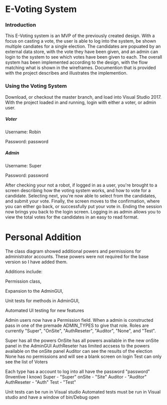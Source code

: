 # E-Voting System

### Introduction
This E-Voting system is an MVP of the previously created design. With a focus on casting a vote, the user is able to log into the system, be shown multiple candiates for a single election. The candidates are popuated by an external data store, with the vote they have been given, and an admin can login to the system to see which votes have been given to each. 
The overall system has been implemented according to the design, with the flow matching what is shown in the wireframes. Documention that is provided with the project describes and illustrates the implemention. 

### Using the Voting System
Download, or checkout the master branch, and load into Visual Studio 2017. With the project loaded in and running, login with either a voter, or admin user. 
##### Voter
Username: Robin

Password: password
##### Admin
Username: Super

Password: password

After checking your not a robot, if logged in as a user, you're brought to a screen describing how the voting system works, and how to vote for a candidate. Selecting next, you're now able to select from the candidates, and submit your vote. Finally, the screen moves to the confirmation, where you can either go back, or successfully put your vote in. Ending the session now brings you back to the login screen.
Logging in as admin allows you to view the total votes for the candidates in an easy to read format.

# Personal Addition 
The class diagram showed additional powers and permissions for administrator accounts. These powers were not required for the base version so I have added them.

Additions include:

Permission class,

Expansion to the AdminGUI,

Unit tests for methods in AdminGUI,

Automated UI testing for new features

Admin users now have a Permission field. When a admin is constructed pass in one of the premade ADMIN_TYPES to give that role. Roles are currently "Super", "OnSite", "AuthReseter", "Auditor", "None", and "Test". 

Super has all the powers 
OnSite has all powers available in the new onSite panel in the AdminGUI
AuthReseter has limited accsess to the powers available on the onSite panel
Auditor can see the results of the election
None has no permissions and will see a blank screen on login 
Test can only see the list of Voters

Each type has a account to log into all have the password "password" (Inventive I know)
Super - "Super"
onSite - "Site"
Auditor - "Auditor"
AuthReseter - "Auth"
Test - "Test"

Unit tests can be run in Visual studio 
Automated tests must be run in Visual studio and have a window of bin/Debug open 
